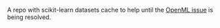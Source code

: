 A repo with scikit-learn datasets cache to help until the [OpenML issue](https://github.com/orgs/openml/discussions/20) is being resolved.
